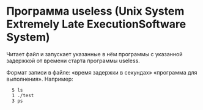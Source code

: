 # Программа useless (Unix System Extremely Late ExecutionSoftware System)
Читает файл и запускает указанные в нём программы с указанной задержкой от времени старта программы useless.

Формат записи в файле: «время задержки в секундах» «программа для выполнения».
Например:
```
  5 ls
  1 ./test
  3 ps
```
